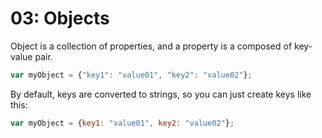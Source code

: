 # 03: Objects

Object is a collection of properties, and a property is a composed of key-value pair.

```js
var myObject = {"key1": "value01", "key2": "value02"};
```

By default, keys are converted to strings, so you can just create keys like this:

```js
var myObject = {key1: "value01", key2: "value02"};
```
